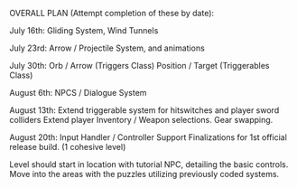
OVERALL PLAN (Attempt completion of these by date):

July 16th:
Gliding System, Wind Tunnels

July 23rd:
Arrow / Projectile System,
and animations

July 30th:
Orb / Arrow (Triggers Class)
Position / Target (Triggerables Class)

August 6th:
NPCS / Dialogue System

August 13th:
Extend triggerable system for hitswitches and player sword colliders
Extend player Inventory / Weapon selections. Gear swapping.

August 20th:
Input Handler / Controller Support
Finalizations for 1st official release build. (1 cohesive level)

Level should start in location with tutorial NPC, detailing the basic controls.
Move into the areas with the puzzles utilizing previously coded systems.
